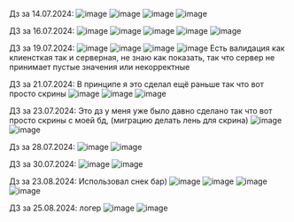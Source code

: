 Дз за 14.07.2024:
![image](https://github.com/user-attachments/assets/a1728487-9963-42c1-9072-31c03aa774a7)
![image](https://github.com/user-attachments/assets/95062868-36b1-46a8-8bd0-59b08482a6df)
![image](https://github.com/user-attachments/assets/0c967b2a-f555-41a4-8e9c-28538e8f3029)
![image](https://github.com/user-attachments/assets/00396685-3314-4904-9892-b46b5b57a8ff)

ДЗ за 16.07.2024:
![image](https://github.com/user-attachments/assets/f53b96f1-9abc-460f-bb31-d962f1edc969)
![image](https://github.com/user-attachments/assets/a238dc5b-0778-463c-8ee0-261669ecb8b4)
![image](https://github.com/user-attachments/assets/07bf5f11-288a-4f23-a28a-be27db44acc5)
![image](https://github.com/user-attachments/assets/17af7c79-48e9-4889-b608-bc9ba2508c6e)
![image](https://github.com/user-attachments/assets/ae8f7ffb-2031-4f58-bd4e-b577f903335a)

ДЗ за 19.07.2024:
![image](https://github.com/user-attachments/assets/48f20c63-4a72-4db3-ad29-a3098613e046)
![image](https://github.com/user-attachments/assets/1759d5da-3680-4a31-85cb-cb6b2642cdbf)
![image](https://github.com/user-attachments/assets/48cd4dfa-bd28-40c6-91db-921e999aaa70)
![image](https://github.com/user-attachments/assets/50d9eb87-f653-4006-8a23-9adbc00faab4)
Есть валидация как клиенсткая так и серверная, не знаю как показать, так что сервер не принимает пустые значения или некорректные

ДЗ за 21.07.2024:
В принципе я это сделал ещё раньше так что вот просто скрины
![image](https://github.com/user-attachments/assets/a450f1fb-03d9-452c-a502-12f86b22f2c8)
![image](https://github.com/user-attachments/assets/7089d0fd-478c-433d-b1fd-96e2878f3a99)
![image](https://github.com/user-attachments/assets/5b74cf70-18cd-4b4d-9164-a135ef8778c9)

ДЗ за 23.07.2024:
Это дз у меня уже было давно сделано так что вот просто скрины с моей бд, (миграцию делать лень для скрина)
![image](https://github.com/user-attachments/assets/9a895a20-bc71-4fa0-a0c9-cdf9b6e7cb39)
![image](https://github.com/user-attachments/assets/ad148029-94ee-4ccb-a6d5-c365cb9dc4d3)

Дз за 28.07.2024:
![image](https://github.com/user-attachments/assets/b0b9c5d2-997e-4d3b-979b-f38768297eaf)
![image](https://github.com/user-attachments/assets/bc59d448-65d5-4f69-8ea3-ea8f50541fdc)

ДЗ за 30.07.2024:
![image](https://github.com/user-attachments/assets/7b826102-7b95-4514-a244-7de03ca0c814)
![image](https://github.com/user-attachments/assets/08f74578-cd6a-46b3-80ed-e4a7b084deed)

Дз за 23.08.2024:
Использовал снек бар)
![image](https://github.com/user-attachments/assets/b2db5a19-d545-4c4b-8184-8aafa5660417)
![image](https://github.com/user-attachments/assets/6eff2bd0-89c2-4d82-957f-7ad1073902cc)
![image](https://github.com/user-attachments/assets/dc40f9d3-9a29-4fb7-a838-a0e665996b65)
![image](https://github.com/user-attachments/assets/e9a4d02d-bc3b-4d34-b19d-c419fe0ecd3a)

ДЗ за 25.08.2024:
логер
![image](https://github.com/user-attachments/assets/c92462e2-f3dd-4174-8e4b-5ca891dd8a59)
![image](https://github.com/user-attachments/assets/e32f2c55-6417-49b2-a1df-74343cdebaab)



